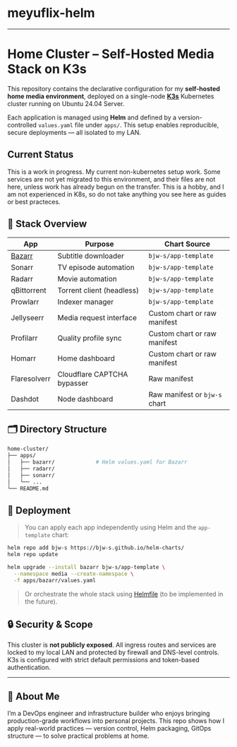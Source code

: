 # meyuflix-helm

---

# Home Cluster – Self-Hosted Media Stack on K3s

This repository contains the declarative configuration for my **self-hosted home media environment**, deployed on a single-node [**K3s**](https://k3s.io/) Kubernetes cluster running on Ubuntu 24.04 Server.

Each application is managed using **Helm** and defined by a version-controlled `values.yaml` file under `apps/`. This setup enables reproducible, secure deployments — all isolated to my LAN.

## Current Status

This is a work in progress.
My current non-kubernetes setup work.
Some services are not yet migrated to this environment, and their files are not here, unless work has already begun on the transfer.
This is a hobby, and I am not experienced in K8s, so do not take anything you see here as guides or best practeces.

## 🔧 Stack Overview

| App         | Purpose                      | Chart Source                    |
|-------------|------------------------------|----------------------------------|
| [Bazarr](https://www.bazarr.media/)         | Subtitle downloader              | `bjw-s/app-template`             |
| Sonarr      | TV episode automation         | `bjw-s/app-template`             |
| Radarr      | Movie automation              | `bjw-s/app-template`             |
| qBittorrent | Torrent client (headless)     | `bjw-s/app-template`             |
| Prowlarr    | Indexer manager               | `bjw-s/app-template`             |
| Jellyseerr  | Media request interface       | Custom chart or raw manifest     |
| Profilarr   | Quality profile sync          | Custom chart or raw manifest     |
| Homarr      | Home dashboard                | Custom chart or raw manifest     |
| Flaresolverr| Cloudflare CAPTCHA bypasser   | Raw manifest                     |
| Dashdot     | Node dashboard                | Raw manifest or `bjw-s` chart    |

## 🗂 Directory Structure

```bash
home-cluster/
├── apps/
│   ├── bazarr/             # Helm values.yaml for Bazarr
│   ├── radarr/
│   ├── sonarr/
│   └── ...
└── README.md
````

## 🚀 Deployment

> You can apply each app independently using Helm and the `app-template` chart:

```bash
helm repo add bjw-s https://bjw-s.github.io/helm-charts/
helm repo update

helm upgrade --install bazarr bjw-s/app-template \
  --namespace media --create-namespace \
  -f apps/bazarr/values.yaml
```

> Or orchestrate the whole stack using [Helmfile](https://github.com/helmfile/helmfile) (to be implemented in the future).

## 🔒 Security & Scope

This cluster is **not publicly exposed**. All ingress routes and services are locked to my local LAN and protected by firewall and DNS-level controls. K3s is configured with strict default permissions and token-based authentication.

---

## 👋 About Me

I’m a DevOps engineer and infrastructure builder who enjoys bringing production-grade workflows into personal projects. This repo shows how I apply real-world practices — version control, Helm packaging, GitOps structure — to solve practical problems at home.

